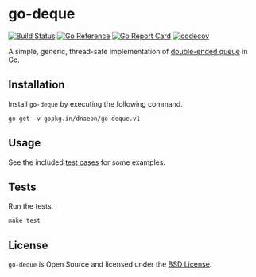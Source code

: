 # go-deque

[![Build Status](https://github.com/dnaeon/go-deque/actions/workflows/test.yaml/badge.svg)](https://github.com/dnaeon/go-deque/actions/workflows/test.yaml/badge.svg)
[![Go Reference](https://pkg.go.dev/badge/gopkg.in/dnaeon/go-deque.v1.svg)](https://pkg.go.dev/gopkg.in/dnaeon/go-deque.v1)
[![Go Report Card](https://goreportcard.com/badge/gopkg.in/dnaeon/go-deque.v1)](https://goreportcard.com/report/gopkg.in/dnaeon/go-deque.v1)
[![codecov](https://codecov.io/gh/dnaeon/go-deque/branch/v1/graph/badge.svg)](https://codecov.io/gh/dnaeon/go-deque)

A simple, generic, thread-safe implementation of [double-ended
queue](https://en.wikipedia.org/wiki/Double-ended_queue) in Go.

## Installation

Install `go-deque` by executing the following command.

``` shell
go get -v gopkg.in/dnaeon/go-deque.v1
```

## Usage

See the included [test cases](./deque_test.go) for some examples.

## Tests

Run the tests.

``` shell
make test
```

## License

`go-deque` is Open Source and licensed under the [BSD
License](http://opensource.org/licenses/BSD-2-Clause).
